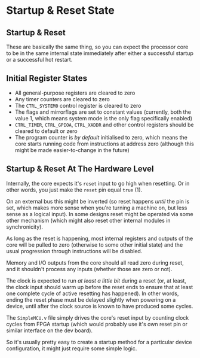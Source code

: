 # Startup & Reset State

## Startup & Reset

These are basically the same thing, so you can expect the processor core to be in the same internal state immediately after either a successful startup or a successful hot restart.

## Initial Register States

* All general-purpose registers are cleared to zero
* Any timer counters are cleared to zero
* The `CTRL_SYSTEM0` control register is cleared to zero
* The flags and mirrorflags are set to constant values (currently, both the value 1, which means system mode is the only flag specifically enabled)
* `CTRL_TIMER`, `CTRL_GPIOA`, `CTRL_XADDR` and other control registers should be cleared to default or zero
* The program counter is _by default_ initialised to zero, which means the core starts running code from instructions at address zero (although this might be made easier-to-change in the future)

## Startup & Reset At The Hardware Level

Internally, the core expects it's `reset` input to go high when resetting. Or in other words, you just make the `reset` pin equal `true` (1).

On an external bus this might be inverted (so reset happens _until_ the pin is set, which makes more sense when you're turning a machine on, but less sense as a logical input). In some designs reset might be operated via some other mechanism (which might also reset other internal modules in synchronicity).

As long as the reset is happening, most internal registers and outputs of the core will be pulled to zero (otherwise to some other initial state) and the usual progression through instructions will be disabled.

Memory and I/O outputs from the core should all read zero during reset, and it shouldn't process any inputs (whether those are zero or not).

The clock is expected to run _at least a little bit_ during a reset (or, at least, the clock input should warm up before the reset ends to ensure that at least one complete cycle of active resetting has happened). In other words, ending the reset phase must be delayed slightly when powering on a device, until after the clock source is known to have produced some cycles.

The `SimpleMCU.v` file simply drives the core's reset input by counting clock cycles from FPGA startup (which would probably use it's own reset pin or similar interface on the dev board).

So it's usually pretty easy to create a startup method for a particular device configuration, it might just require some simple logic.
